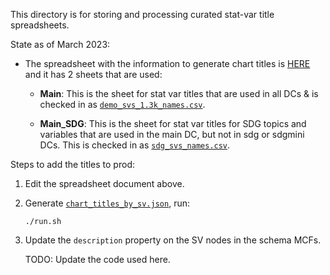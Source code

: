 This directory is for storing and processing curated stat-var title spreadsheets.

State as of March 2023:

* The spreadsheet with the information to generate chart titles is [HERE](https://docs.google.com/spreadsheets/d/1lmNAnqECpcvkuOlIkdo50Ve1KAalOoyP_lUlOuLmIAU/edit#gid=599439456) and it has 2 sheets that are used:

   * __Main__: This is the sheet for stat var titles that are used in all DCs & is checked in as [`demo_svs_1.3k_names.csv`](demo_svs_1.3k_names.csv).

   * __Main_SDG__: This is the sheet for stat var titles for SDG topics and variables that are used in the main DC, but not in sdg or sdgmini DCs. This is checked in as [`sdg_svs_names.csv`](sdg_svs_names.csv).

Steps to add the titles to prod:

1. Edit the spreadsheet document above.

2. Generate [`chart_titles_by_sv.json`](../../../server/config/nl_page/chart_titles_by_sv.json), run:

   ```
   ./run.sh
   ```

3. Update the `description` property on the SV nodes in the schema MCFs.

   TODO: Update the code used here.
